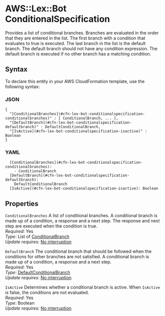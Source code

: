 # AWS::Lex::Bot ConditionalSpecification<a name="aws-properties-lex-bot-conditionalspecification"></a>

Provides a list of conditional branches\. Branches are evaluated in the order that they are entered in the list\. The first branch with a condition that evaluates to true is executed\. The last branch in the list is the default branch\. The default branch should not have any condition expression\. The default branch is executed if no other branch has a matching condition\.

## Syntax<a name="aws-properties-lex-bot-conditionalspecification-syntax"></a>

To declare this entity in your AWS CloudFormation template, use the following syntax:

### JSON<a name="aws-properties-lex-bot-conditionalspecification-syntax.json"></a>

```
{
  "[ConditionalBranches](#cfn-lex-bot-conditionalspecification-conditionalbranches)" : [ ConditionalBranch, ... ],
  "[DefaultBranch](#cfn-lex-bot-conditionalspecification-defaultbranch)" : DefaultConditionalBranch,
  "[IsActive](#cfn-lex-bot-conditionalspecification-isactive)" : Boolean
}
```

### YAML<a name="aws-properties-lex-bot-conditionalspecification-syntax.yaml"></a>

```
  [ConditionalBranches](#cfn-lex-bot-conditionalspecification-conditionalbranches): 
    - ConditionalBranch
  [DefaultBranch](#cfn-lex-bot-conditionalspecification-defaultbranch): 
    DefaultConditionalBranch
  [IsActive](#cfn-lex-bot-conditionalspecification-isactive): Boolean
```

## Properties<a name="aws-properties-lex-bot-conditionalspecification-properties"></a>

`ConditionalBranches`  <a name="cfn-lex-bot-conditionalspecification-conditionalbranches"></a>
A list of conditional branches\. A conditional branch is made up of a condition, a response and a next step\. The response and next step are executed when the condition is true\.  
*Required*: Yes  
*Type*: List of [ConditionalBranch](aws-properties-lex-bot-conditionalbranch.md)  
*Update requires*: [No interruption](https://docs.aws.amazon.com/AWSCloudFormation/latest/UserGuide/using-cfn-updating-stacks-update-behaviors.html#update-no-interrupt)

`DefaultBranch`  <a name="cfn-lex-bot-conditionalspecification-defaultbranch"></a>
The conditional branch that should be followed when the conditions for other branches are not satisfied\. A conditional branch is made up of a condition, a response and a next step\.  
*Required*: Yes  
*Type*: [DefaultConditionalBranch](aws-properties-lex-bot-defaultconditionalbranch.md)  
*Update requires*: [No interruption](https://docs.aws.amazon.com/AWSCloudFormation/latest/UserGuide/using-cfn-updating-stacks-update-behaviors.html#update-no-interrupt)

`IsActive`  <a name="cfn-lex-bot-conditionalspecification-isactive"></a>
Determines whether a conditional branch is active\. When `IsActive` is false, the conditions are not evaluated\.  
*Required*: Yes  
*Type*: Boolean  
*Update requires*: [No interruption](https://docs.aws.amazon.com/AWSCloudFormation/latest/UserGuide/using-cfn-updating-stacks-update-behaviors.html#update-no-interrupt)